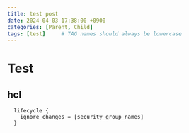 ```yaml
---
title: test post
date: 2024-04-03 17:38:00 +0900
categories: [Parent, Child]
tags: [test]     # TAG names should always be lowercase
---
```


# Test
## hcl
```hcl
  lifecycle {
    ignore_changes = [security_group_names]
  }
```